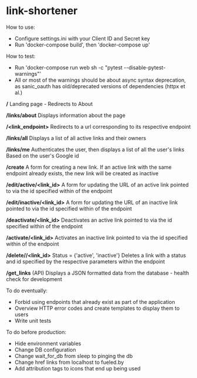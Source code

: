# link-shortener

How to use:

- Configure settings.ini with your Client ID and Secret key
- Run 'docker-compose build', then 'docker-compose up'

How to test:

- Run 'docker-compose run web sh -c "pytest --disable-pytest-warnings"'
- All or most of the warnings should be about async syntax deprecation,
as sanic_oauth has old/deprecated versions of dependencies (httpx et al.)

**/**
Landing page - Redirects to About

**/links/about**
Displays information about the page

**/<link_endpoint>**
Redirects to a url corresponding to its respective endpoint

**/links/all**
Displays a list of all active links and their owners

**/links/me**
Authenticates the user, then displays a list of all the user's links
Based on the user's Google id

**/create**
A form for creating a new link. If an active link with the same endpoint
already exists, the new link will be created as inactive

**/edit/active/<link_id>**
A form for updating the URL of an active link pointed to via the id
specified within of the endpoint

**/edit/inactive/<link_id>**
A form for updating the URL of an inactive link pointed to via the id
specified within of the endpoint

**/deactivate/<link_id>**
Deactivates an active link pointed to via the id specified
within of the endpoint

**/activate/<link_id>**
Activates an inactive link pointed to via the id specified
within of the endpoint

**/delete/<status>/<link_id>** Status = {'active', 'inactive'}
Deletes a link with a status and id specified by the respective parameters
within the endpoint

**/get_links** (API)
Displays a JSON formatted data from the database - health check for development


To do eventually:

- Forbid using endpoints that already exist as part of the application
- Overview HTTP error codes and create templates to display them to users
- Write unit tests

To do before production:

- Hide environment variables
- Change DB configuration
- Change wait_for_db from sleep to pinging the db
- Change href links from localhost to fueled.by
- Add attribution tags to icons that end up being used
